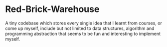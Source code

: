 # Red-Brick-Warehouse
A tiny codebase which stores every single idea that I learnt from courses, or come up myself, include but not limited to data structures, algorithm and programming abstraction that seems to be fun and interesting to implement myself.
